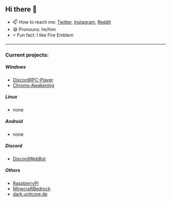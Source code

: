 ## Hi there 👋
<!--
- 🔭 I’m currently working on ...
- 🌱 I’m currently learning ...
-->
- 📫 How to reach me: [Twitter](https://twitter.com/rog_nineteen), [Instagram](https://www.instagram.com/rog_nineteen/), [Reddit](https://www.reddit.com/)
- 😄 Pronouns: he/him
- ⚡ Fun fact: I like Fire Emblem

<hr>

### Current projects:
##### Windows
* [DiscordRPC-Player](https://github.com/Stridsvagn69420/DiscordRPC-Player)
* [Chroms-Awakening](https://github.com/Stridsvagn69420/Chroms-Awakening)

##### Linux
* none

##### Android
* none

##### Discord
* [DiscordWebBot](https://github.com/Stridsvagn69420/DiscordWebBot)

##### Others
* [RaspberryPi](https://github.com/Stridsvagn69420/RaspberryPi)
* [MinecraftBedrock](https://github.com/Stridsvagn69420/MinecraftBedrock)
* [dark.unitcore.de](https://github.com/Stridsvagn69420/dark.unitcore.de)